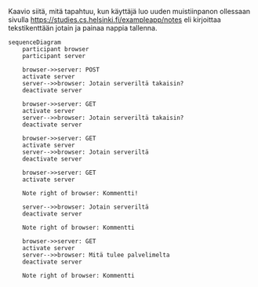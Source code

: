 Kaavio siitä, mitä tapahtuu, kun käyttäjä luo uuden muistiinpanon ollessaan sivulla https://studies.cs.helsinki.fi/exampleapp/notes eli kirjoittaa tekstikenttään jotain ja painaa nappia tallenna.

```mermaid
sequenceDiagram
    participant browser
    participant server

    browser->>server: POST
    activate server
    server-->>browser: Jotain serveriltä takaisin?
    deactivate server
    
    browser->>server: GET
    activate server
    server-->>browser: Jotain serveriltä takaisin?
    deactivate server
    
    browser->>server: GET
    activate server
    server-->>browser: Jotain serveriltä
    deactivate server
    
    browser->>server: GET
    activate server

    Note right of browser: Kommentti!

    server-->>browser: Jotain serveriltä
    deactivate server
    
    Note right of browser: Kommentti
    
    browser->>server: GET
    activate server
    server-->>browser: Mitä tulee palvelimelta
    deactivate server    

    Note right of browser: Kommentti
```
